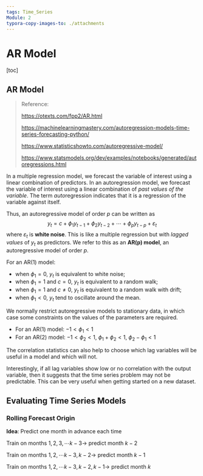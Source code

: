 ```yaml
---
tags: Time_Series
Module: 2
typora-copy-images-to: ./attachments
---
```


# AR Model

[toc]

## AR Model

> Reference: 
>
> https://otexts.com/fpp2/AR.html
>
> https://machinelearningmastery.com/autoregression-models-time-series-forecasting-python/
>
> https://www.statisticshowto.com/autoregressive-model/
>
> https://www.statsmodels.org/dev/examples/notebooks/generated/autoregressions.html



In a multiple regression model, we forecast the variable of interest using a linear combination of predictors. In an autoregression model, we forecast the variable of interest using a linear combination of *past values of the variable*. The term *auto*regression indicates that it is a regression of the variable against itself.

Thus, an autoregressive model of order $p$ can be written as
$$
y_t=c+\phi_1 y_{t-1}+\phi_2 y_{t-2}+\cdots+ \phi_p y_{t-p}+\varepsilon_t
$$
where $\varepsilon_t$ is **white noise**. This is like a multiple regression but with *lagged values* of $y_t$ as predictors. We refer to this as an **AR(p) model**, an autoregressive model of order $p$.

For an AR(1) model:

- when $\phi_1=0$, $y_t$ is equivalent to white noise;
- when $\phi_1=1$ and $c=0$, $y_t$ is equivalent to a random walk;
- when $\phi_1=1$ and $c\neq0$, $y_t$ is equivalent to a random walk with drift;
- when $\phi_1<0$, $y_t$ tend to oscillate around the mean.

We normally restrict autoregressive models to stationary data, in which case some constraints on the values of the parameters are required.

- For an AR(1) model:  $-1<\phi_1<1$
- For an AR(2) model: $-1< \phi_2<1$, $\phi_1+\phi_2<1$, $\phi_2-\phi_1<1$

The correlation statistics can also help to choose which lag variables will be useful in a model and which will not.

Interestingly, if all lag variables show low or no correlation with the output variable, then it suggests that the time series problem may not be predictable. This can be very useful when getting started on a new dataset.

## Evaluating Time Series Models

### Rolling Forecast Origin

**Idea**: Predict one month in advance each time

Train on months $1,2,3,\cdots k-3 \to$ predict month $k-2$

Train on months $1,2,\cdots k-3,k-2 \to$ predict month $k-1$

Train on months $1,2,\cdots k-3,k-2,k-1 \to$ predict month $k$

